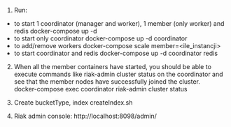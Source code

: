 1) Run:
- to start 1 coordinator (manager and worker), 1 member (only worker) and redis
	docker-compose up -d
- to start only coordinator
    docker-compose up -d coordinator
- to add/remove workers
    docker-compose scale member=<ile_instancji>
- to start coordinator and redis
    docker-compose up -d coordinator redis

2) When all the member containers have started, you should be able to execute commands like riak-admin cluster status on the coordinator and see that the member nodes have successfully joined the cluster.
	docker-compose exec coordinator riak-admin cluster status

3) Create bucketType, index
	createIndex.sh

4) Riak admin console:
	http://localhost:8098/admin/

	

